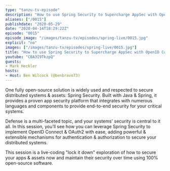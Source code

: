 ```yaml
---
type: "tanzu-tv-episode"
description: "How to use Spring Security to Supercharge AppSec with OpenID Connect & OAuth2"
aliases: ["/0015"]
publishdate: "2020-05-29"
date: "2020-04-14T18:29:22Z"
episode: "0015"
episode_image: "/images/tanzu-tv/episodes/spring-live/0015.jpg"
explicit: "no"
images: ["/images/tanzu-tv/episodes/spring-live/0015.jpg"]
title: "How to use Spring Security to Supercharge AppSec with OpenID Connect & OAuth2"
youtube: "CBA3I9TkzpQ"
guests: 
- Mark Heckler
hosts: 
- Host: Ben Wilcock (@benbravo73)
---
```


One fully open-source solution is widely used and respected to secure distributed systems & assets: Spring Security. Built with Java & Spring, it provides a proven app security platform that integrates with numerous languages and components to provide end-to-end security for your critical systems.

Defense is a multi-faceted topic, and your systems' security is central to it all. In this session, you’ll see how you can leverage Spring Security to implement OpenID Connect & OAuth2 with ease, adding powerful & extensible mechanisms for authentication & authorization to secure your distributed systems.

This session is a live-coding "lock it down" exploration of how to secure your apps & assets now and maintain their security over time using 100% open-source software.



